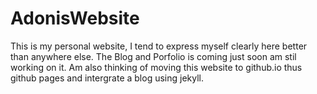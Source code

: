 # AdonisWebsite
This is my personal website, I tend to express myself clearly here better than anywhere else. The Blog and Porfolio is coming just soon am stil working on it. Am also thinking of moving this website to github.io thus github pages and intergrate a blog using jekyll.
